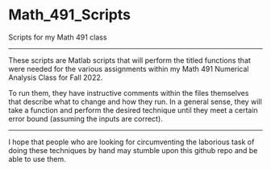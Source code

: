 # Math_491_Scripts
Scripts for my Math 491 class

--------------------------------------------------------------------------------------------------------------------------------------------------------------

These scripts are Matlab scripts that will perform the titled functions that were needed for the various assignments within
my Math 491 Numerical Analysis Class for Fall 2022.

To run them, they have instructive comments within the files themselves that describe what to change and how they run.
In a general sense, they will take a function and perform the desired technique until they meet a certain error bound (assuming the inputs are correct).

--------------------------------------------------------------------------------------------------------------------------------------------------------------

I hope that people who are looking for circumventing the laborious task of doing these techniques by hand may stumble upon this github repo and be able to use them.

